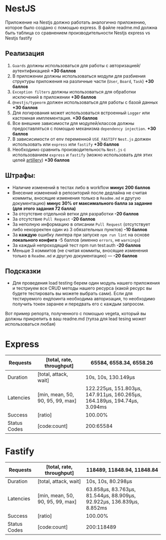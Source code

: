 # NestJS

Приложение на Nestjs должно работать аналогично приложению, которое было создано с помощью express.
В файле readme.md должна быть таблица со сравнением производительности Nestjs express vs Nestjs fastify

## Реализация
1. `Guards` должны использоваться для работы с авторизацией/аутентификацией **+30 баллов**
2. В приложении должны использоваться модули для разбиения структуры приложения на различные части (`User`, `Board`, `Task`) **+30 баллов**
3. `Exception filters` должны использоваться для обработки исключений в приложении **+30 баллов**
4. `@nestjs/typeorm` должен использоваться для работы с базой данных **+30 баллов**
5. Для логирования может использоваться встроенный `Logger` или кастомная имплементация. **+30 баллов**
6. Все внешние зависимости для модулей/классов должны предоставляться с помощью механизма `dependency injection`. **+30 баллов**
7. В зависисимости от env переменной `USE_FASTIFY` `Nest.js` должен использовать или `express` или `fastify` **+30 баллов**
8. Необходимо сравнить производительность `Nest.js` с использованием `express` и `fastify` (можно использовать для этих целей [artillery](https://artillery.io/)) **+30 баллов**

## Штрафы:
* Наличие изменений в тестах либо в workflow **минус 200 баллов**
* Внесение изменений в репозиторий после дедлайна не считая коммиты, вносящие изменения только в `Readme.md` и другую документацию) **минус 30% от максимального балла за задание (для этого задания 72 балла)**
* За отсутствие отдельной ветки для разработки **-20 баллов**
* За отсутствие `Pull Request` **-20 баллов**
* За неполную информацию в описании `Pull Request` (отсутствует либо некорректен один из 3 обязательных пунктов) **-10 баллов**
* За **каждую** ошибку линтера при запуске `npm run lint` на основе **локального конфига** -5 баллов (именно `errors`, не `warnings`)
* За каждый непроходящий тест npm run test:auth **-20 баллов**
* Меньше 3 коммитов (не считая коммиты, вносящие изменения только в `Readme.md` и другую документацию) — **-20 баллов**

## Подсказки
* Для проведения load testing берем один модуль нашего приложения и тестриуем все CRUD методы нашего ресурса (какой ресурс вы будете тестировать вы можете выбрать сами). Если для тестируемого ендпоинта необходима авторизация, то необходимо получить токен заранее и передвать его с каждым запросом.

Вот пример репорта, полученного с помощью vegeta, который вы должны прикрепить в ваш readne.md (тулза для lead tesing может использоваться любая)

# Express
| Requests     | [total, rate, throughput]        | 65584, 6558.34, 6558.26                                                  |
|--------------|----------------------------------|--------------------------------------------------------------------------|
| Duration     | [total, attack, wait]            | 10s, 10s, 130.149µs                                                      |
| Latencies    | [min, mean, 50, 90, 95, 99, max] | 122.225µs, 151.803µs, 147.911µs, 160.265µs, 164.189µs, 194.74µs, 3.094ms |
| Success      | [ratio]                          | 100.00%                                                                  |
| Status Codes | [code:count]                     | 200:65584                                                                |

# Fastify
| Requests     | [total, rate, throughput]        | 118489, 11848.94, 11848.84                                           |
|--------------|----------------------------------|----------------------------------------------------------------------|
| Duration     | [total, attack, wait]            | 10s, 10s, 80.298µs                                                   |
| Latencies    | [min, mean, 50, 90, 95, 99, max] | 63.858µs, 83.763µs, 81.544µs, 88.909µs, 92.922µs, 136.839µs, 8.852ms |
| Success      | [ratio]                          | 100.00%                                                              |
| Status Codes | [code:count]                     | 200:118489                                                           |